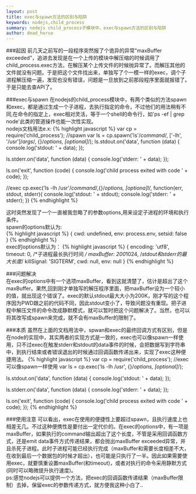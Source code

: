 ```yaml
---
layout: post
title: exec与spawn方法的区别与陷阱
keywords: nodejs,child_process
summary: nodejs child_process子模块中，exec与spawn方法的区别与陷阱
author: dead_horse
---
```

###起因
  前几天之前写的一段程序突然报了个诡异的异常"maxBuffer exceeded"，追进去发现是在一个上传的模块中解压缩的时候调用了child_process.exec方法，在解压某个上传文件的时候抛异常了。而解压其他的文件就没有问题。于是把这个文件找出来，单独写了个一模一样的exec，调个子进程解压缩一遍，发现也没有错误，问题是一旦放到之前那段程序里面就报错了。于是只能去查API了。


###exec与spawn
  在nodejs的child_process模块中，有两个类似的方法spawn和exec，都是通过生成一个子进程，去执行指定的命令，不过他们的用法稍有不同,在命令的指定上，exec相对灵活，等于一个shell的命令行，如'ps -ef | grep node'此类的管道操作也能一次性实现。  
  nodejs文档用法e.x:
  {% highlight javascript %}
  var cp = require('child_process');
  //spawn
  var ls = cp.spawn('ls'/*command*/, ['-lh', '/usr']/*args*/, {}/*options, [optional]*/);
  ls.stdout.on('data', function (data) {
    console.log('stdout: ' + data);
  });

  ls.stderr.on('data', function (data) {
    console.log('stderr: ' + data);
  });

  ls.on('exit', function (code) {
    console.log('child process exited with code ' + code);
  });

  //exec
  cp.exec('ls -lh /usr'/*command*/,{}/*options, [optiona]l*/, function(err, stdout, stderr){
    console.log('stdout: ' + stdout);
    console.log('stderr: ' + stderr);
  })
  {% endhighlight %}  
  
  这时突然发现了一个一直被我忽略了的参数options,用来设定子进程的环境和执行条件。   
  spawn的options默认为:  
  {% highlight javascript %}
  { 
    cwd: undefined,
    env: process.env,
    setsid: false
  }
  {% endhighlight %}  
  exec的options默认为：
  {% highlight javascript %}
  { 
    encoding: 'utf8',
    timeout: 0, /*子进程最长执行时间 */
    maxBuffer: 200*1024,  /*stdout和stderr的最大长度*/
    killSignal: 'SIGTERM',
    cwd: null,
    env: null
  }
  {% endhighlight %}  
  
###问题解决    
  在exec的options中有一个选项maxBuffer，看到这就清楚了，估计是超出了这个maxBuffer。果然,回到刚才单独写的解压程序里面，把maxBuffer设为一个较小的值，就出现这个错误了。exec的默认stdout最大大小为200K，刚才写的这个程序因为PWD跟之前的代码不同，因此stdout变小了，导致问题没有重现。把子进程中解压文件的命令改成静默模式，就可以暂时把这个问题解决了。当然，也可以将其改写成spawn来完成，就不会有maxBuffer的限制了。
    

###本质
  虽然在上面的文档用法中，spwan和exec的最终回调方式有区别，但是在node的实现中，其实两者的实现方式是一致的，exec也可以像spawn一样使用，只不过exec在触发stderr和stdout的data事件的时候，会把数据写到字符串中，到执行结束或者错误退出的时候通过回调函数传递出来，实现了exec这种便捷用法。
  {% highlight javascript %}
  var cp = require('child_process');
  //exec可以像spawn一样使用
  var ls = cp.exec('ls -lh /usr', {}/*options, [optional]*/);

  ls.stdout.on('data', function (data) {
    console.log('stdout: ' + data);
  });

  ls.stderr.on('data', function (data) {
    console.log('stderr: ' + data);
  });

  ls.on('exit', function (code) {
    console.log('child process exited with code ' + code);
  });
  {% endhighlight %}


###使用注意
  可以看出，exec在使用的便捷性上要超过spawn，且执行速度上也相差无几。不过这种便携性是要付出一定代价的。在exec的options中，有一项是maxBuffer，如果执行的command输出超出了这个长度，不管是采用回调函数方式，还是emit data事件方式传递结果，都会抛出maxBuffer exceeded异常，并且杀死子进程。此时子进程可能已经执行完成（maxBuffer和需要长度相差不大，在收到最后一个数据包的时候才超出），也可能是只执行了一半。因此如果需要使用exec，就要慎重设置maxBuffer(和timeout)，或者对执行的命令采用静默方式(同时可以略微提升执行速度)。  
  ps:感觉nodejs可以提供一个方法，把exec的回调函数传递结果（maxBuffer限制）去掉，保留exec的参数传递方式，就方便我这种小白了..  
